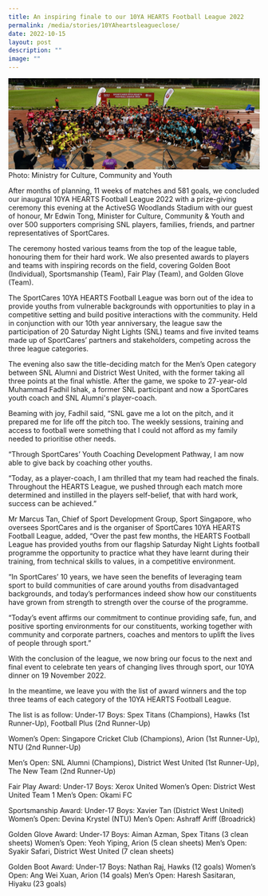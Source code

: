 ```yaml
---
title: An inspiring finale to our 10YA HEARTS Football League 2022
permalink: /media/stories/10YAheartsleagueclose/
date: 2022-10-15
layout: post
description: ""
image: ""
---
```


![](/images/MCCY_GroupShot.jpg)
Photo: Ministry for Culture, Community and Youth

After months of planning, 11 weeks of matches and 581 goals, we concluded our inaugural 10YA HEARTS Football League 2022 with a prize-giving ceremony this evening at the ActiveSG Woodlands Stadium with our guest of honour, Mr Edwin Tong, Minister for Culture, Community & Youth and over 500 supporters comprising SNL players, families, friends, and partner representatives of SportCares.

The ceremony hosted various teams from the top of the league table, honouring them for their hard work. We also presented awards to players and teams with inspiring records on the field, covering Golden Boot (Individual), Sportsmanship (Team), Fair Play (Team), and Golden Glove (Team).

The SportCares 10YA HEARTS Football League was born out of the idea to provide youths from vulnerable backgrounds with opportunities to play in a competitive setting and build positive interactions with the community. Held in conjunction with our 10th year anniversary, the league saw the participation of 20 Saturday Night Lights (SNL) teams and five invited teams made up of SportCares’ partners and stakeholders, competing across the three league categories.

The evening also saw the title-deciding match for the Men’s Open category between SNL Alumni and District West United, with the former taking all three points at the final whistle. After the game, we spoke to 27-year-old Muhammad Fadhil Ishak, a former SNL participant and now a SportCares youth coach and SNL Alumni's player-coach.


Beaming with joy, Fadhil said, “SNL gave me a lot on the pitch, and it prepared me for life off the pitch too. The weekly sessions, training and access to football were something that I could not afford as my family needed to prioritise other needs.

“Through SportCares’ Youth Coaching Development Pathway, I am now able to give back by coaching other youths.

“Today, as a player-coach, I am thrilled that my team had reached the finals. Throughout the HEARTS League, we pushed through each match more determined and instilled in the players self-belief, that with hard work, success can be achieved.”

Mr Marcus Tan, Chief of Sport Development Group, Sport Singapore, who oversees SportCares and is the organiser of SportCares 10YA HEARTS Football League, added, “Over the past few months, the HEARTS Football League has provided youths from our flagship Saturday Night Lights football programme the opportunity to practice what they have learnt during their training, from technical skills to values, in a competitive environment.

“In SportCares’ 10 years, we have seen the benefits of leveraging team sport to build communities of care around youths from disadvantaged backgrounds, and today’s performances indeed show how our constituents have grown from strength to strength over the course of the programme.

“Today’s event affirms our commitment to continue providing safe, fun, and positive sporting environments for our constituents, working together with community and corporate partners, coaches and mentors to uplift the lives of people through sport.”

With the conclusion of the league, we now bring our focus to the next and final event to celebrate ten years of changing lives through sport, our 10YA dinner on 19 November 2022. 

In the meantime, we leave you with the list of award winners and the top three teams of each category of the 10YA HEARTS Football League.

The list is as follow: 
Under-17 Boys: Spex Titans (Champions), Hawks (1st Runner-Up), Football Plus (2nd Runner-Up)

Women’s Open: Singapore Cricket Club (Champions), Arion (1st Runner-Up), NTU (2nd Runner-Up)

Men’s Open: SNL Alumni (Champions), District West United (1st Runner-Up), The New Team (2nd Runner-Up) 

Fair Play Award: 
Under-17 Boys: Xerox United 
Women’s Open: District West United Team 1 
Men’s Open: Okami FC 

Sportsmanship Award: 
Under-17 Boys: Xavier Tan (District West United) 
Women’s Open: Devina Krystel (NTU) 
Men’s Open: Ashraff Ariff (Broadrick) 

Golden Glove Award: 
Under-17 Boys: Aiman Azman, Spex Titans (3 clean sheets) 
Women’s Open: Yeoh Yiping, Arion (5 clean sheets) 
Men’s Open: Syakir Safari, District West United (7 clean sheets)

Golden Boot Award: 
Under-17 Boys: Nathan Raj, Hawks (12 goals) 
Women’s Open: Ang Wei Xuan, Arion (14 goals) 
Men’s Open: Haresh Sasitaran, Hiyaku (23 goals) 
